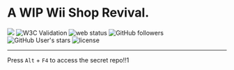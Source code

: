 # A WIP Wii Shop Revival.
<img src="https://img.shields.io/discord/1289212464973479996?logo=discord&logoColor=white" href="https://discord.gg/SnGzts29Rd">&nbsp;<img alt="W3C Validation" src="https://img.shields.io/w3c-validation/html?targetUrl=https%3A%2F%2Fshsrv.ct8.pl%2Foss%2Fserv&preset=HTML%204.01%20Transitional%2C%20URL%20%2F%20XHTML%201.0%20Transitional%2C%20URL">&nbsp;<img src="https://img.shields.io/website?url=https%3A%2F%2Fshsrv.ct8.pl" alt="web status">&nbsp;<img alt="GitHub followers" src="https://img.shields.io/github/followers/YetAnotherWSC?style=flat">&nbsp;<img alt="GitHub User's stars" src="https://img.shields.io/github/stars/YetAnotherWSC?style=flat&color=yellow">&nbsp;<img alt="license" src="https://img.shields.io/badge/license-GPLv3-GPLv3?style=flat&logo=GNU">
<hr>
Press <code>Alt</code> + <code>F4</code> to access the secret repo!!1
